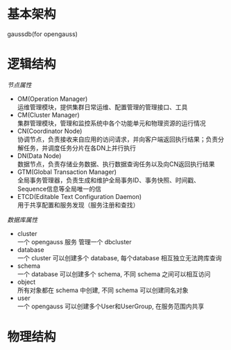 # 基本架构
gaussdb(for opengauss)

# 逻辑结构
*节点属性*
- OM(Operation Manager)    
  运维管理模块，提供集群日常运维、配置管理的管理接口、工具
- CM(Cluster Manager)     
  集群管理模块，管理和监控系统中各个功能单元和物理资源的运行情况
- CN(Coordinator Node)    
  协调节点，负责接收来自应用的访问请求，并向客户端返回执行结果；负责分解任务，并调度任务分片在各DN上并行执行
- DN(Data Node)    
  数据节点，负责存储业务数据、执行数据查询任务以及向CN返回执行结果
- GTM(Global Transaction Manager)     
  全局事务管理器，负责生成和维护全局事务ID、事务快照、时间戳、Sequence信息等全局唯一的信
- ETCD(Editable Text Configuration Daemon)    
  用于共享配置和服务发现（服务注册和查找）
  
*数据库属性*
- cluster     
  一个 opengauss 服务 管理一个 dbcluster
- database     
  一个 cluster 可以创建多个 database, 每个database 相互独立无法跨库查询
- schema     
  一个 database 可以创建多个 schema, 不同 schema 之间可以相互访问
- object     
  所有对象都在 schema 中创建, 不同 schema 可以创建同名对象
- user     
  一个 opengauss 可以创建多个User和UserGroup, 在服务范围内共享

# 物理结构
